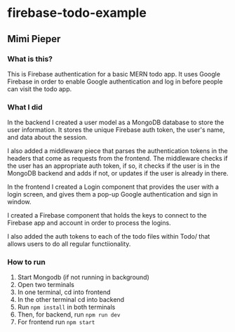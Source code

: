 # firebase-todo-example
## Mimi Pieper

### What is this?
This is Firebase authentication for a basic MERN todo app. It uses Google Firebase in order to enable Google authentication and log in before people can visit the todo app. 

### What I did
In the backend I created a user model as a MongoDB database to store the user information. It stores the unique Firebase auth token, the user's name, and data about the session.

I also added a middleware piece that parses the authentication tokens in the headers that come as requests from the frontend. The middleware checks if the user has an appropriate auth token, if so, it checks if the user is in the MongoDB backend and adds if not, or updates if the user is already in there.

In the frontend I created a Login component that provides the user with a login screen, and gives them a pop-up Google authentication and sign in window. 

I created a Firebase component that holds the keys to connect to the Firebase app and account in order to process the logins.

I also added the auth tokens to each of the todo files within Todo/ that allows users to do all regular functiionality.

### How to run
1. Start Mongodb (if not running in background)
2. Open two terminals
3. In one terminal, cd into frontend
4. In the other terminal cd into backend 
5. Run `npm install` in both terminals
6. Then, for backend, run `npm run dev`
7. For frontend run `npm start`
